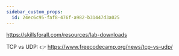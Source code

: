 ```yaml
---
sidebar_custom_props:
  id: 24ec6c95-faf8-476f-a982-b31447d3a025
---
```


https://skillsforall.com/resources/lab-downloads


TCP vs UDP: 👉 https://www.freecodecamp.org/news/tcp-vs-udp/